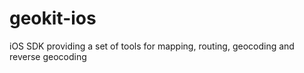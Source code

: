 # geokit-ios
iOS SDK providing a set of tools for mapping, routing, geocoding and reverse geocoding
